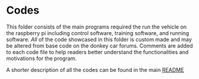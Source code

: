 Codes
=====

This folder consists of the main programs required the run the vehicle on the raspberry pi including control software, training software, and running software. 
_All_ of the code showcased in this folder is custom made and may be altered from base code on the donkey car forums. Comments are added to each code file to help readers better understand the functionalities and motivations for the program. 

A shorter description of all the codes can be found in the main [README](https://github.com/Utcassyxz/USA-Future-Engineers---DriverUS/blob/main/README.md#software-and-functionality-of-codes)
